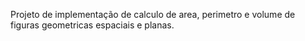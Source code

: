 Projeto de implementação de calculo de area, perimetro e volume de figuras geometricas espaciais e planas.
